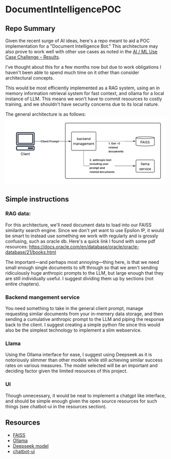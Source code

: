 # DocumentIntelligencePOC

## Repo Summary
Given the recent surge of AI ideas, here's a repo meant to aid a POC implementation for a "Document Intelligence Bot."  This architecture may also prove to work well with other use cases as noted in the [AI / ML Use Case Challenge – Results](https://epsiloncs.atlassian.net/wiki/spaces/AI/pages/2494136322/AI+ML+Use+Case+Challenge+Results).

I've thought about this for a few months now but due to work obligations I haven't been able to spend much time on it other than consider architectural concepts.

This would be most efficiently implemented as a RAG system, using an in memory information retrieval system for fast context, and ollama for a local instance of LLM.  This means we won't have to commit resources to costly training, and we shouldn't have security concerns due to its local nature.

The general architecture is as follows:
![architecture diagram](./readmeAssets/broadArchitecture.png)

## Simple instructions
### RAG data:
For this architecture, we'll need document data to load into our FAISS similarity search engine.  Since we don't yet want to use Epsilon IP, it would be smart to instead use something we work with regularly and is grossly confusing, such as oracle db.  Here's a quick link I found with some pdf resources: https://docs.oracle.com/en/database/oracle/oracle-database/21/books.html

The important––and perhaps most annoying––thing here, is that we need small enough single documents to sift through so that we aren't sending ridiculously huge anthropic prompts to the LLM, but large enough that they are still individually useful.  I suggest dividing them up by sections (not entire chapters).

### Backend mangement service
You need something to take in the general client prompt, manage requesting similar documents from your in-memery data storage, and then sending a cumulative anthropic prompt to the LLM and piping the response back to the client.  I suggest creating a simple python file since this would also be the simplest technology to implement a slim webservice.

### Llama
Using the Ollama interface for ease, I suggest using Deepseek as it is notoriously slimmer than other models while still achieving similar success rates on various measures.  The model selected will be an important and deciding factor given the limited resources of this project.

### UI
Though unnecessary, it would be neat to implement a chatgpt like interface, and should be simple enough given the open source resources for such things (see chatbot-ui in the resources section).

## Resources
- [FAISS](https://github.com/facebookresearch/faiss)
- [Ollama](https://ollama.com/)
- [Deepseek model](https://ollama.com/library/deepseek-r1)
- [chatbot-ui](https://github.com/mckaywrigley/chatbot-ui)